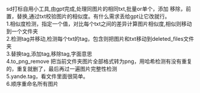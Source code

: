 sd打标自用小工具,由gpt完成,处理同图片的相同txt,批量or单个，添加 移除，前置，替换,通过txt校验图片的相似度。有什么需求丢给gpt让它改就行。<br>
1.相似度检测，指定一个值，对比每个txt之间的差异计算图片相似度,相似则移动到一个文件夹<br>
2.检测tag并移动,检测每个txt的tag，包含则把图片和txt移动到deleted_files文件夹<br>
3.替换tag,添加tag,移除tag,字面意思<br>
4.to_png_remove 把当前文件夹图片全部格式转为png，用哈希检测有没有重复的，重复就删了，最后再过一遍图片完整性检测<br>
5.yande.tag，看文件里面很简单。<br>
6.顺序重命名所有图片<br>
